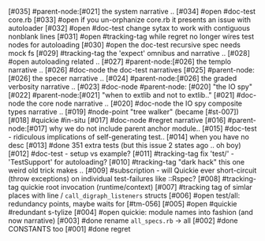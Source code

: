 [#035]       #parent-node:[#021] the system narrative ..
[#034] #open #doc-test core.rb
[#033] #open if you un-orphanize core.rb it presents an issue with autoloader
[#032] #open #doc-test change sytax to work with contiguous nonblank lines
[#031] #open #tracking-tag while regret no longer wires test nodes for autoloading
[#030] #open the doc-test recursive spec needs mock fs
[#029]       #tracking-tag the 'expect' omnibus and narrative ..
[#028] #open autoloading related ..
[#027]       #parent-node:[#026] the templo narrative ..
[#026]       #doc-node the doc-test narratives
[#025]       #parent-node:[#026] the specer narrative ..
[#024]       #parent-node:[#026] the graded verbosity narrative ..
[#023]       #doc-node #parent-node: [#020] "the IO spy"
[#022]       #parent-node:[#021] "when to extlib and not to extlib.."
[#021]       #doc-node the core node narrative ..
[#020]       #doc-node the IO spy composite types narrative ..
[#019]       #node-point "tree walker" (became [#st-007])
[#018]       #quickie #in-situ
[#017]       #doc-node #regret narrative
[#016]       #parent-node:[#017] why we do not include parent anchor module..
[#015]       #doc-test - ridiculous implications of self-generating test..
[#014]       when you have no desc
[#013]       #done 351 extra tests (but this issue 2 states ago .. oh boy)
[#012]       #doc-test - setup vs example?
[#011]       #tracking-tag fix 'test/' - 'TestSupport' for autoloading?
[#010]       #tracking-tag "dark hack" this one weird old trick makes ..
[#009]       #subscription - will Quickie ever short-circuit (throw
               exceptions) on individual test-failures like ::Rspec?
[#008]       #tracking-tag quickie root invocation (runtime/context)
[#007]       #tracking tag of simlar places with line / `call_digraph_listeners` structs
[#006] #open test/all: redundancy points, maybe waits for [#tm-056]
[#005] #open #quickie #redundant s-tylize
[#004] #open quickie: module names into fashion (and now narrative)
[#003]       #done rename `all_specs.rb` -> all
[#002]       #done CONSTANTS too
[#001]       #done regret
